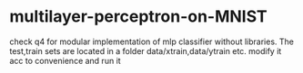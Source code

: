 # multilayer-perceptron-on-MNIST

check q4 for modular implementation of mlp classifier without libraries. The test,train sets are located in a folder data/xtrain,data/ytrain etc. modify it acc to convenience and run it
